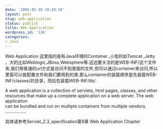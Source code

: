 ```yaml
---
date: '2005-05-19 10:28:10'
layout: post
slug: web-application
status: publish
title: Web Application
wordpress_id: '136'
categories:
- Java
---
```


Web Application 这里指的是有Java环境的Container ,小型的如Tomcat ,Jetty ，大的比如Weblogic,JBoss,Websphere等.这边要关注的是WEB-INF/这个文件夹,我们用普通的url方式是访问不到里面的文件,但可以通过container来访问,所以里面可以放配置文件和我们要用到的类.那么container的装载顺序是先装载WEB-INF/classes/的目录，而后在装载WEB-INF/lib/.

A web application is a collection of servlets, html pages, classes, and other  
resources that make up a complete application on a web server. The web application  
can be bundled and run on multiple containers from multiple vendors.  
.................  
  
具体请参考Servlet_2.3_specification第9章 Web Application Chapter
